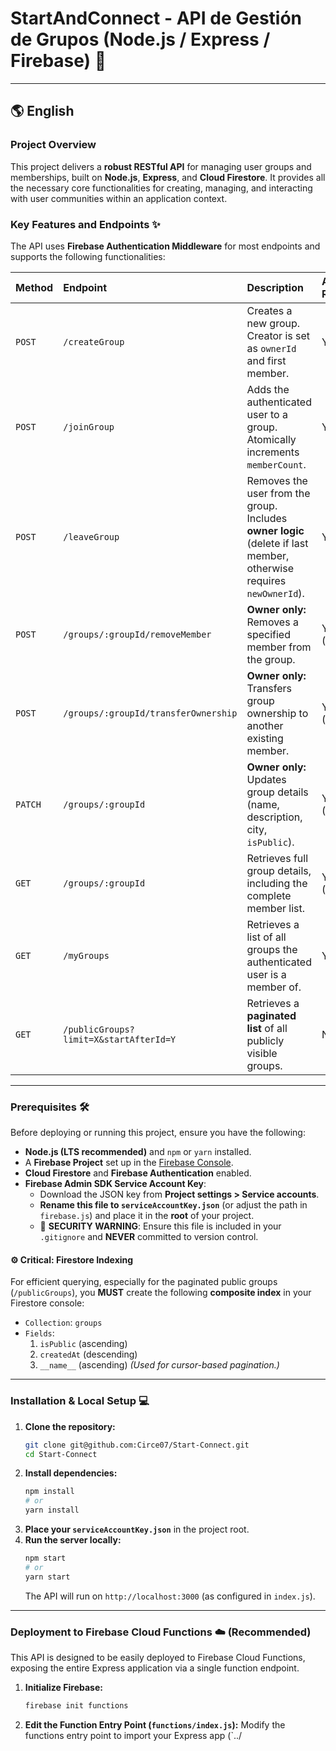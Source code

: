 # StartAndConnect - API de Gestión de Grupos (Node.js / Express / Firebase) 🚀

---

## 🌎 English

### Project Overview

This project delivers a **robust RESTful API** for managing user groups and memberships, built on **Node.js**, **Express**, and **Cloud Firestore**. It provides all the necessary core functionalities for creating, managing, and interacting with user communities within an application context.

### Key Features and Endpoints ✨

The API uses **Firebase Authentication Middleware** for most endpoints and supports the following functionalities:

| Method | Endpoint | Description | Auth Required |
| :--- | :--- | :--- | :--- |
| `POST` | `/createGroup` | Creates a new group. Creator is set as `ownerId` and first member. | Yes |
| `POST` | `/joinGroup` | Adds the authenticated user to a group. Atomically increments `memberCount`. | Yes |
| `POST` | `/leaveGroup` | Removes the user from the group. Includes **owner logic** (delete if last member, otherwise requires `newOwnerId`). | Yes |
| `POST` | `/groups/:groupId/removeMember` | **Owner only:** Removes a specified member from the group. | Yes (Owner) |
| `POST` | `/groups/:groupId/transferOwnership`| **Owner only:** Transfers group ownership to another existing member. | Yes (Owner) |
| `PATCH` | `/groups/:groupId` | **Owner only:** Updates group details (name, description, city, `isPublic`). | Yes (Owner) |
| `GET` | `/groups/:groupId` | Retrieves full group details, including the complete member list. | Yes (Member) |
| `GET` | `/myGroups` | Retrieves a list of all groups the authenticated user is a member of. | Yes |
| `GET` | `/publicGroups?limit=X&startAfterId=Y` | Retrieves a **paginated list** of all publicly visible groups. | No |

---

### Prerequisites 🛠️

Before deploying or running this project, ensure you have the following:

* **Node.js (LTS recommended)** and `npm` or `yarn` installed.
* A **Firebase Project** set up in the [Firebase Console](https://console.firebase.google.com/).
* **Cloud Firestore** and **Firebase Authentication** enabled.
* **Firebase Admin SDK Service Account Key**:
    * Download the JSON key from **Project settings > Service accounts**.
    * **Rename this file to `serviceAccountKey.json`** (or adjust the path in `firebase.js`) and place it in the **root** of your project.
    * 🚨 **SECURITY WARNING**: Ensure this file is included in your `.gitignore` and **NEVER** committed to version control.

#### ⚙️ Critical: Firestore Indexing

For efficient querying, especially for the paginated public groups (`/publicGroups`), you **MUST** create the following **composite index** in your Firestore console:

* `Collection`: `groups`
* `Fields`:
    1.  `isPublic` (ascending)
    2.  `createdAt` (descending)
    3.  `__name__` (ascending) *(Used for cursor-based pagination.)*

---

### Installation & Local Setup 💻

1.  **Clone the repository:**
    ```bash
    git clone git@github.com:Circe07/Start-Connect.git 
    cd Start-Connect
    ```
2.  **Install dependencies:**
    ```bash
    npm install
    # or
    yarn install
    ```
3.  **Place your `serviceAccountKey.json`** in the project root.
4.  **Run the server locally:**
    ```bash
    npm start
    # or
    yarn start
    ```
    The API will run on `http://localhost:3000` (as configured in `index.js`).

---

### Deployment to Firebase Cloud Functions ☁️ (Recommended)

This API is designed to be easily deployed to Firebase Cloud Functions, exposing the entire Express application via a single function endpoint.

1.  **Initialize Firebase:**
    ```bash
    firebase init functions
    ```
2.  **Edit the Function Entry Point (`functions/index.js`):**
    Modify the functions entry point to import your Express app (`../